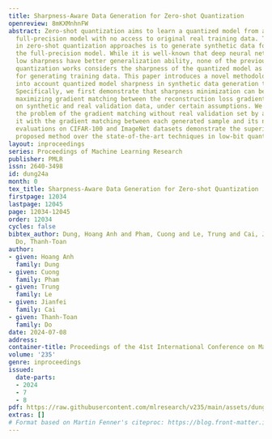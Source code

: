 ```yaml
---
title: Sharpness-Aware Data Generation for Zero-shot Quantization
openreview: 8mKXMnhnFW
abstract: Zero-shot quantization aims to learn a quantized model from a pre-trained
  full-precision model with no access to original real training data. The common idea
  in zero-shot quantization approaches is to generate synthetic data for quantizing
  the full-precision model. While it is well-known that deep neural networks with
  low sharpness have better generalization ability, none of the previous zero-shot
  quantization works considers the sharpness of the quantized model as a criterion
  for generating training data. This paper introduces a novel methodology that takes
  into account quantized model sharpness in synthetic data generation to enhance generalization.
  Specifically, we first demonstrate that sharpness minimization can be attained by
  maximizing gradient matching between the reconstruction loss gradients computed
  on synthetic and real validation data, under certain assumptions. We then circumvent
  the problem of the gradient matching without real validation set by approximating
  it with the gradient matching between each generated sample and its neighbors. Experimental
  evaluations on CIFAR-100 and ImageNet datasets demonstrate the superiority of the
  proposed method over the state-of-the-art techniques in low-bit quantization settings.
layout: inproceedings
series: Proceedings of Machine Learning Research
publisher: PMLR
issn: 2640-3498
id: dung24a
month: 0
tex_title: Sharpness-Aware Data Generation for Zero-shot Quantization
firstpage: 12034
lastpage: 12045
page: 12034-12045
order: 12034
cycles: false
bibtex_author: Dung, Hoang Anh and Pham, Cuong and Le, Trung and Cai, Jianfei and
  Do, Thanh-Toan
author:
- given: Hoang Anh
  family: Dung
- given: Cuong
  family: Pham
- given: Trung
  family: Le
- given: Jianfei
  family: Cai
- given: Thanh-Toan
  family: Do
date: 2024-07-08
address:
container-title: Proceedings of the 41st International Conference on Machine Learning
volume: '235'
genre: inproceedings
issued:
  date-parts:
  - 2024
  - 7
  - 8
pdf: https://raw.githubusercontent.com/mlresearch/v235/main/assets/dung24a/dung24a.pdf
extras: []
# Format based on Martin Fenner's citeproc: https://blog.front-matter.io/posts/citeproc-yaml-for-bibliographies/
---
```

